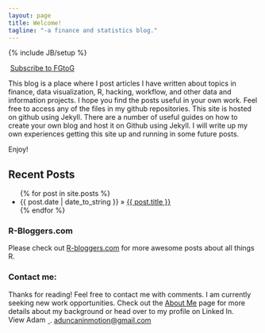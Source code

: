 ```yaml
---
layout: page
title: Welcome!
tagline: "-a finance and statistics blog."
---
```

{% include JB/setup %}

<div class="rss-chicklet">
	<p><a href="http://feeds.feedburner.com/FromGuinnessToGarch" rel="alternate" type="application/rss+xml"><img src="//feedburner.google.com/fb/images/pub/feed-icon16x16.png" alt="" style="vertical-align:middle;border:0"/></a>&nbsp;<a href="http://feeds.feedburner.com/FromGuinnessToGarch" rel="alternate" type="application/rss+xml">Subscribe to FGtoG</a></p>
</div>

This blog is a place where I post articles I have written about topics in finance, 
data visualization, R, hacking, workflow, and other data and information projects.
I hope you find the posts useful in your own work. Feel free to access any of the 
files in my github repositories. This site is hosted on github using Jekyll. There
are a number of useful guides on how to create your own blog and host it on 
Github using Jekyll. I will write up my own experiences getting this site up and 
running in some future posts. 

Enjoy!
## Recent Posts

<ul class="posts">
  {% for post in site.posts %}
    <li><span>{{ post.date | date_to_string }}</span> &raquo; <a href="{{ BASE_PATH }}{{ post.url }}">{{ post.title }}</a></li>
  {% endfor %}
</ul>


### R-Bloggers.com
Please check out [R-bloggers.com](http://www.r-bloggers.com) for more awesome posts about all things R.


### Contact me:
Thanks for reading! Feel free to contact me with comments. 
I am currently seeking new work opportunities. Check out the [About Me](http://gtog.github.com/about_me.html) page for more details about my background or head over to my profile on Linked In. 
<a href="http://www.linkedin.com/in/adamcduncan">
 	<img src="http://www.linkedin.com/img/webpromo/btn_profile_bluetxt_80x15.png" width="80" height="15" border="0" alt="View Adam Duncan's profile on LinkedIn">
 </a>.
aduncaninmotion@gmail.com

